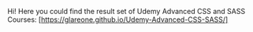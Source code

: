 Hi!
Here you could find the result set of Udemy Advanced CSS and SASS Courses:
[https://glareone.github.io/Udemy-Advanced-CSS-SASS/]
